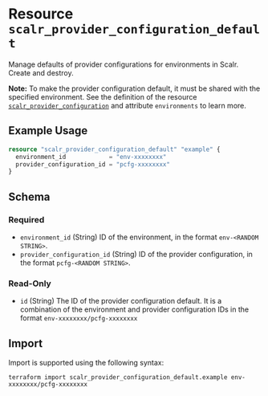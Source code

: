 # Resource `scalr_provider_configuration_default`

Manage defaults of provider configurations for environments in Scalr. Create and destroy.

**Note:** To make the provider configuration default, it must be shared with the specified environment. See the definition of the resource [`scalr_provider_configuration`](provider_configuration.md) and attribute `environments` to learn more.

## Example Usage

```terraform
resource "scalr_provider_configuration_default" "example" {
  environment_id            = "env-xxxxxxxx"
  provider_configuration_id = "pcfg-xxxxxxxx"
}
```

<!-- schema generated by tfplugindocs -->
## Schema

### Required

- `environment_id` (String) ID of the environment, in the format `env-<RANDOM STRING>`.
- `provider_configuration_id` (String) ID of the provider configuration, in the format `pcfg-<RANDOM STRING>`.

### Read-Only

- `id` (String) The ID of the provider configuration default. It is a combination of the environment and provider configuration IDs in the format `env-xxxxxxxx/pcfg-xxxxxxxx`

## Import

Import is supported using the following syntax:

```shell
terraform import scalr_provider_configuration_default.example env-xxxxxxxx/pcfg-xxxxxxxx
```
